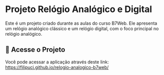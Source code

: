 # Projeto Relógio Analógico e Digital
Este é um projeto criado durante as aulas do curso B7Web. Ele apresenta um relógio analógico clássico e um relógio digital, com o foco principal no relógio analógico.

## 🔗 Acesse o Projeto
Você pode acessar a aplicação através deste link: https://filipuci.github.io/relogio-analogico-b7web/
